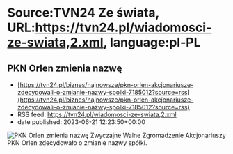 # Source:TVN24 Ze świata, URL:https://tvn24.pl/wiadomosci-ze-swiata,2.xml, language:pl-PL

## PKN Orlen zmienia nazwę
 - [https://tvn24.pl/biznes/najnowsze/pkn-orlen-akcjonariusze-zdecydowali-o-zmianie-nazwy-spolki-7185012?source=rss](https://tvn24.pl/biznes/najnowsze/pkn-orlen-akcjonariusze-zdecydowali-o-zmianie-nazwy-spolki-7185012?source=rss)
 - RSS feed: https://tvn24.pl/wiadomosci-ze-swiata,2.xml
 - date published: 2023-06-21 12:23:50+00:00

<img alt="PKN Orlen zmienia nazwę" src="https://tvn24.pl/najnowsze/cdn-zdjecie-jtux4d-pilne-6850732/alternates/LANDSCAPE_1280" />
    Zwyczajne Walne Zgromadzenie Akcjonariuszy PKN Orlen zdecydowało o zmianie nazwy spółki.

